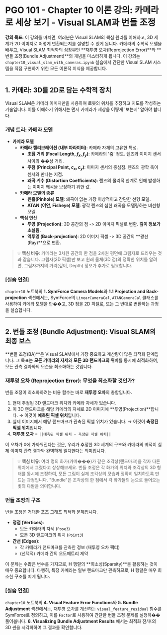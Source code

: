 
# PGO 101 - Chapter 10 이론 강의: 카메라로 세상 보기 - Visual SLAM과 번들 조정

**강의 목표:** 이 강의를 마치면, 여러분은 Visual SLAM의 핵심 원리를 이해하고, 3D 세계가 2D 이미지로 어떻게 변환되는지를 설명할 수 있게 됩니다. 카메라의 수학적 모델을 배우고, Visual SLAM 최적화의 심장부인 **재투영 오차(Reprojection Error)**와 **번들 조정(Bundle Adjustment)**의 개념을 마스터하게 됩니다. 이 강의는 `chapter10_visual_slam_with_cameras.ipynb` 실습에서 간단한 Visual SLAM 시스템을 직접 구현하기 위한 모든 이론적 지식을 제공합니다.

---

## 1. 카메라: 3D를 2D로 담는 수학적 장치

Visual SLAM은 카메라 이미지만을 사용하여 로봇의 위치를 추정하고 지도를 작성하는 기술입니다. 이를 이해하기 위해서는 먼저 카메라가 세상을 어떻게 '보는지' 알아야 합니다.

### 개념 트리: 카메라 모델

*   **카메라 모델**
    *   **카메라 캘리브레이션 (내부 파라미터)**: 카메라 자체의 고유한 특성.
        *   **초점 거리 (Focal Length, $f_x, f_y$)**: 카메라의 '줌' 정도. 렌즈와 이미지 센서 사이의 ��상 거리.
        *   **주점 (Principal Point, $c_x, c_y$)**: 이미지 센서의 중심점. 렌즈의 광학 축이 센서와 만나는 지점.
        *   **왜곡 계수 (Distortion Coefficients)**: 렌즈의 물리적 한계로 인해 발생하는 이미지 왜곡을 보정하기 위한 값.
    *   **카메라 모델의 종류**
        *   **핀홀(Pinhole) 모델**: 왜곡이 없는 가장 이상적이고 간단한 선형 모델.
        *   **ATAN (어안, Fisheye) 모델**: 광각 렌즈의 심한 왜곡을 모델링하는 비선형 모델.
    *   **핵심 연산**
        *   **투영 (Projection)**: 3D 공간의 점 -> 2D 이미지 픽셀로 변환. **깊이 정보가 소실됨.**
        *   **역투영 (Back-projection)**: 2D 이미지 픽셀 -> 3D 공간의 **광선(Ray)**으로 변환.

> 💡 **핵심 비유**: 카메라는 3차원 공간의 한 점을 2차원 평면에 그림자로 드리우는 것과 같습니다. 그림자(2D 픽셀)만 보고 원래 물체(3D 점)의 정확한 위치를 알려면, 그림자까지의 거리(깊이, Depth) 정보가 추가로 필요합니다.

### [실습 연결]
`chapter10` 노트북의 **1. SymForce Camera Models**와 **1.1 Projection and Back-projection** 섹션에서는, SymForce의 `LinearCameraCal`, `ATANCameraCal` 클래스를 사용하여 카메라 모델을 만��고, 3D 점을 2D 픽셀로, 또는 그 반대로 변환하는 과정을 실습합니다.

---

## 2. 번들 조정 (Bundle Adjustment): Visual SLAM의 최종 보스

**번들 조정(BA)**은 Visual SLAM에서 가장 중요하고 계산량이 많은 최적화 단계입니다. 그 목표는 **모든 카메라의 자세**와 **모든 3D 랜드마크의 위치**를 동시에 최적화하여, 모든 관측 결과와의 모순을 최소화하는 것입니다.

### 재투영 오차 (Reprojection Error): 무엇을 최소화할 것인가?

번들 조정이 최소화하려는 비용 함수는 바로 **재투영 오차**의 총합입니다.

1.  현재 추정된 3D 랜드마크 위치와 카메라 자세가 있습니다.
2.  이 3D 랜드마크를 해당 카메라의 자세로 2D 이미지에 **투영(Projection)**합니다. → 이것이 **예측된 픽셀 위치**입니다.
3.  실제 이미지에서 해당 랜드마크가 관측된 픽셀 위치가 있습니다. → 이것이 **측정된 픽셀 위치**입니다.
4.  **재투영 오차** = `||예측된 픽셀 위치 - 측정된 픽셀 위치||`

이 오차가 0에 가까워진다는 것은, 우리가 추정한 3D 세계의 구조와 카메라의 궤적이 실제 이미지 관측 결과와 완벽하게 일치한다는 의미입니다.

> 💡 **핵심 비유**: 여러 명의 화가(카메���)가 같은 조각상(랜드마크)을 각자 다른 위치에서 그렸다고 상상해보세요. 번들 조정은 각 화가의 위치와 조각상의 3D 형태를 동시에 조정하여, 모든 그림이 실제 조각상의 모습과 정확히 일치하도록 만드는 과정입니다. "Bundle"은 조각상의 한 점에서 각 화가들의 눈으로 들어오는 빛의 다발을 의미합니다.

### 번들 조정의 구조

번들 조정은 거대한 포즈 그래프 최적화 문제입니다.

*   **정점 (Vertices)**:
    *   모든 카메라의 자세 (`Pose3`)
    *   모든 3D 랜드마크의 위치 (`Point3`)
*   **간선 (Edges)**:
    *   각 카메라가 랜드마크를 관측한 정보 (재투영 오차 팩터)
    *   (선택적) 카메라 간의 오도메트리 제약

이 문제는 수많은 변수를 가지므로, H 행렬의 **희소성(Sparsity)**을 활용하는 것이 매우 중요합니다. 다행히, 특정 카메라는 일부 랜드마크만 관측하므로, H 행렬은 매우 희소한 구조를 띠게 됩니다.

### [실습 연결]
`chapter10` 노트북의 **4. Visual Feature Error Functions**와 **5. Bundle Adjustment** 섹션에서는, 재투영 오차를 계산하는 `visual_feature_residual` 함수를 SymForce로 정의하고, 이를 `Factor`로 사용하여 간단한 번들 조정 문제를 설정하�� 풀어봅니다. **6. Visualizing Bundle Adjustment Results** 에서는 최적화 전/후의 3D 씬을 시각화하여 그 결과를 확인합니다.
